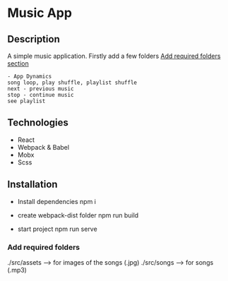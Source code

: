 # Music App

## Description
A simple music application. Firstly add a few folders [Add required folders section](#add-required-folders)
```
- App Dynamics
song loop, play shuffle, playlist shuffle 
next - previous music
stop - continue music
see playlist  
```

## Technologies
- React
- Webpack & Babel
- Mobx
- Scss


## Installation
* Install dependencies
npm i

* create webpack-dist folder
npm run build 

* start project 
npm run serve 

### Add required folders 
./src/assets --> for images of the songs (.jpg)
./src/songs --> for songs (.mp3)

